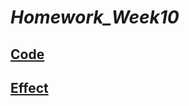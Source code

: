 # *Homework_Week10*
## **[Code](https://github.com/ophwsjtu18/ohw21f/blob/main/zrj/week10/hw_houseclass.py)**
## **[Effect](https://github.com/ophwsjtu18/ohw21f/blob/main/zrj/week10/effect.png)**
